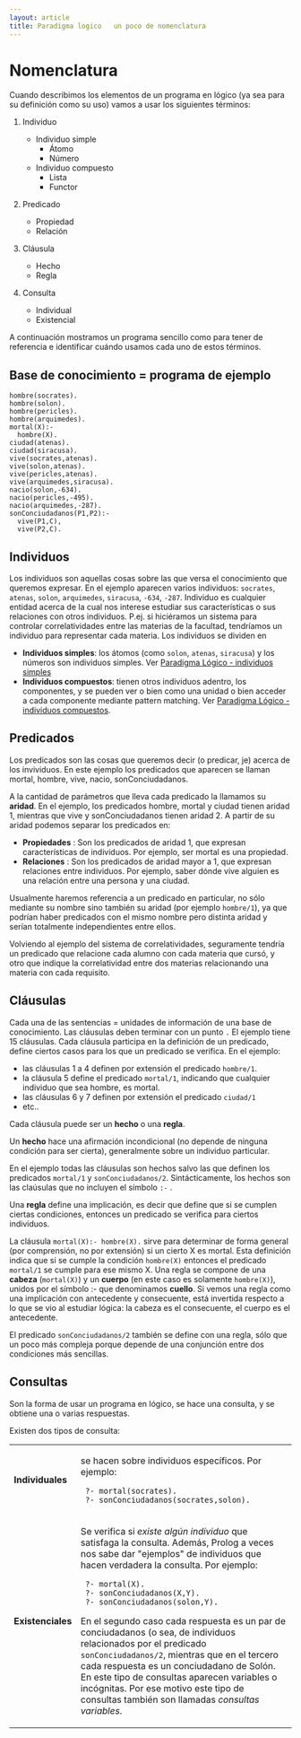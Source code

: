 ```yaml
---
layout: article
title: Paradigma logico   un poco de nomenclatura
---
```


# Nomenclatura

Cuando describimos los elementos de un programa en lógico (ya sea para su definición como su uso) vamos a usar los siguientes términos:

1.  Individuo
    -   Individuo simple
        -   Átomo
        -   Número
    -   Individuo compuesto
        -   Lista
        -   Functor

2.  Predicado
    -   Propiedad
    -   Relación

3.  Cláusula
    -   Hecho
    -   Regla

4.  Consulta
    -   Individual
    -   Existencial
    
A continuación mostramos un programa sencillo como para tener de referencia e identificar cuándo usamos cada uno de estos términos.

## Base de conocimiento = programa de ejemplo
```
hombre(socrates).
hombre(solon).
hombre(pericles).
hombre(arquimedes).
mortal(X):-
  hombre(X).
ciudad(atenas).
ciudad(siracusa).
vive(socrates,atenas).
vive(solon,atenas).
vive(pericles,atenas).
vive(arquimedes,siracusa).
nacio(solon,-634).
nacio(pericles,-495).
nacio(arquimedes,-287).
sonConciudadanos(P1,P2):- 
  vive(P1,C), 
  vive(P2,C).
```

Individuos
----------

Los individuos son aquellas cosas sobre las que versa el conocimiento que queremos expresar. En el ejemplo aparecen varios individuos: `socrates`, `atenas`, `solon`, `arquimedes`, `siracusa`, `-634`, `-287`. Individuo es cualquier entidad acerca de la cual nos interese estudiar sus características o sus relaciones con otros individuos. P.ej. si hiciéramos un sistema para controlar correlatividades entre las materias de la facultad, tendríamos un individuo para representar cada materia. Los individuos se dividen en

-   **Individuos simples**: los átomos (como `solon`, `atenas`, `siracusa`) y los números son individuos simples. Ver [Paradigma Lógico - individuos simples](paradigma-logico---individuos-simples.html)
-   **Individuos compuestos**: tienen otros individuos adentro, los componentes, y se pueden ver o bien como una unidad o bien acceder a cada componente mediante pattern matching. Ver [Paradigma Lógico - individuos compuestos](paradigma-logico---individuos-compuestos.html).

Predicados
----------

Los predicados son las cosas que queremos decir (o predicar, je) acerca de los invividuos. En este ejemplo los predicados que aparecen se llaman mortal, hombre, vive, nacio, sonConciudadanos.

A la cantidad de parámetros que lleva cada predicado la llamamos su **aridad**. En el ejemplo, los predicados hombre, mortal y ciudad tienen aridad 1, mientras que vive y sonConciudadanos tienen aridad 2. A partir de su aridad podemos separar los predicados en:

-   **Propiedades** : Son los predicados de aridad 1, que expresan características de individuos. Por ejemplo, ser mortal es una propiedad.
-   **Relaciones** : Son los predicados de aridad mayor a 1, que expresan relaciones entre individuos. Por ejemplo, saber dónde vive alguien es una relación entre una persona y una ciudad.

Usualmente haremos referencia a un predicado en particular, no sólo mediante su nombre sino también su aridad (por ejemplo `hombre/1`), ya que podrían haber predicados con el mismo nombre pero distinta aridad y serían totalmente independientes entre ellos.

Volviendo al ejemplo del sistema de correlatividades, seguramente tendría un predicado que relacione cada alumno con cada materia que cursó, y otro que indique la correlatividad entre dos materias relacionando una materia con cada requisito.

Cláusulas
---------

Cada una de las sentencias = unidades de información de una base de conocimiento. Las cláusulas deben terminar con un punto `.` El ejemplo tiene 15 cláusulas. Cada cláusula participa en la definición de un predicado, define ciertos casos para los que un predicado se verifica. En el ejemplo:

-   las cláusulas 1 a 4 definen por extensión el predicado `hombre/1`.
-   la cláusula 5 define el predicado `mortal/1`, indicando que cualquier individuo que sea hombre, es mortal.
-   las cláusulas 6 y 7 definen por extensión el predicado `ciudad/1`
-   etc..

Cada cláusula puede ser un **hecho** o una **regla**.

Un **hecho** hace una afirmación incondicional (no depende de ninguna condición para ser cierta), generalmente sobre un individuo particular.

En el ejemplo todas las cláusulas son hechos salvo las que definen los predicados `mortal/1` y `sonConciudadanos/2`. Sintácticamente, los hechos son las claúsulas que no incluyen el símbolo `:-` .

Una **regla** define una implicación, es decir que define que si se cumplen ciertas condiciones, entonces un predicado se verifica para ciertos individuos.

La cláusula `mortal(X):- hombre(X).` sirve para determinar de forma general (por comprensión, no por extensión) si un cierto X es mortal. Esta definición indica que si se cumple la condición `hombre(X)` entonces el predicado `mortal/1` se cumple para ese mismo X. Una regla se compone de una **cabeza** (`mortal(X)`) y un **cuerpo** (en este caso es solamente `hombre(X)`), unidos por el símbolo :- que denominamos **cuello**. Si vemos una regla como una implicación con antecedente y consecuente, está invertida respecto a lo que se vio al estudiar lógica: la cabeza es el consecuente, el cuerpo es el antecedente.

El predicado `sonConciudadanos/2` también se define con una regla, sólo que un poco más compleja porque depende de una conjunción entre dos condiciones más sencillas.

Consultas
---------

Son la forma de usar un programa en lógico, se hace una consulta, y se obtiene una o varias respuestas.

Existen dos tipos de consulta:

<table>
<tbody>
<tr class="odd">
<td><p><strong>Individuales</strong></p></td>
<td><p>se hacen sobre individuos específicos. Por ejemplo:</p>
<p><code> ?- mortal(socrates).</code><br />
<code> ?- sonConciudadanos(socrates,solon).</code></p></td>
</tr>
<tr class="even">
<td><p><strong>Existenciales</strong></p></td>
<td><p>Se verifica si <em>existe algún individuo</em> que satisfaga la consulta. Además, Prolog a veces nos sabe dar &quot;ejemplos&quot; de individuos que hacen verdadera la consulta. Por ejemplo:</p>
<p><code> ?- mortal(X).</code><br />
<code> ?- sonConciudadanos(X,Y).</code><br />
<code> ?- sonConciudadanos(solon,Y).</code></p>
<p>En el segundo caso cada respuesta es un par de conciudadanos (o sea, de individuos relacionados por el predicado <code>sonConciudadanos/2</code>, mientras que en el tercero cada respuesta es un conciudadano de Solón.<br />
En este tipo de consultas aparecen variables o incógnitas. Por ese motivo este tipo de consultas también son llamadas <em>consultas variables</em>.</p></td>
</tr>
</tbody>
</table>
